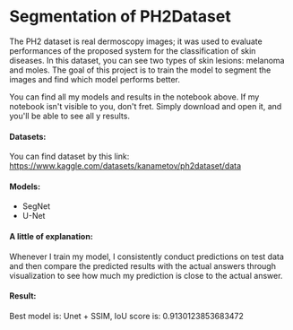 
# Segmentation of PH2Dataset
The PH2 dataset is real dermoscopy images; it was used to evaluate performances of the proposed system for the classification of skin diseases. In this dataset, you can see two types of skin lesions: melanoma and moles. The goal of this project is to train the model to segment the images and find which model performs better.


You can find all my models and results in the notebook above. If my notebook isn't visible to you, don't fret. Simply download and open it, and you'll be able to see all y results.



#### Datasets: 
You can find dataset by this link: https://www.kaggle.com/datasets/kanametov/ph2dataset/data

#### Models:
- SegNet
- U-Net
#### A little of explanation:
Whenever I train my model, I consistently conduct predictions on test data and then compare the predicted results with the actual answers through visualization to see how much my prediction is close to the actual answer.

#### Result:
Best model is: Unet + SSIM, IoU score is: 0.9130123853683472
